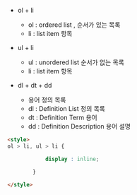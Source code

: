 - ol + li
	- ol : ordered list , 순서가 있는 목록
	- li : list item 항목

- ul + li
	- ul : unordered list 순서가 없는 목록
	- li : list item 항목

- dl + dt + dd
	- 용어 정의 목록
	- dl : Definition List 정의 목록
	- dt : Definition Term 용어
	- dd : Definition Description 용어 설명 
```html
<style>
ol > li, ul > li {

            display : inline;

        }

</style>

```